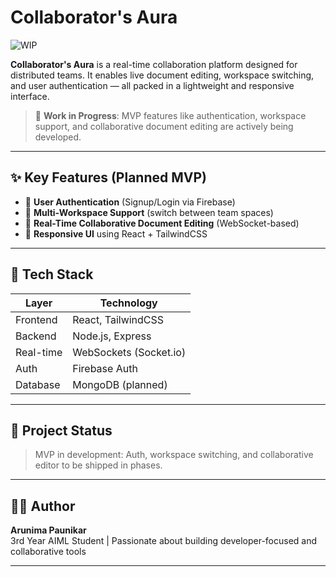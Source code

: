 # Collaborator's Aura 

![WIP](https://img.shields.io/badge/status-work%20in%20progress-yellow)

**Collaborator's Aura** is a real-time collaboration platform designed for distributed teams. It enables live document editing, workspace switching, and user authentication — all packed in a lightweight and responsive interface.

> 🚧 **Work in Progress**: MVP features like authentication, workspace support, and collaborative document editing are actively being developed.

---

## ✨ Key Features (Planned MVP)

- 🔐 **User Authentication** (Signup/Login via Firebase)
- 🏢 **Multi-Workspace Support** (switch between team spaces)
- 📝 **Real-Time Collaborative Document Editing** (WebSocket-based)
- 🎨 **Responsive UI** using React + TailwindCSS

---

## 🧠 Tech Stack

| Layer         | Technology             |
|---------------|------------------------|
| Frontend      | React, TailwindCSS     |
| Backend       | Node.js, Express       |
| Real-time     | WebSockets (Socket.io) |
| Auth          | Firebase Auth          |
| Database      | MongoDB (planned)      |

---

## 📌 Project Status

> MVP in development: Auth, workspace switching, and collaborative editor to be shipped in phases.

---

## 👩‍💻 Author

**Arunima Paunikar**  
3rd Year AIML Student | Passionate about building developer-focused and collaborative tools

---
